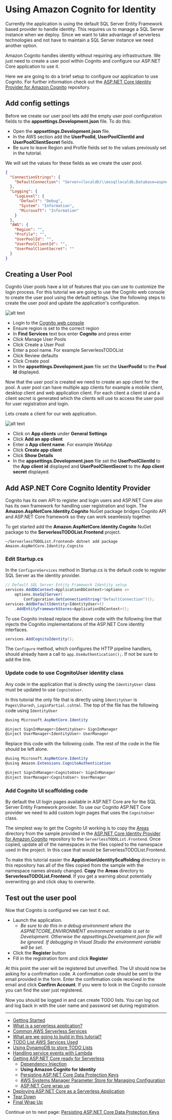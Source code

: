 # Using Amazon Cognito for Identity

Currently the application is using the default SQL Server Entity Framework based provider to handle identity. This requires us to manage a SQL Server instance
when we deploy. Since we want to take advantage of serverless technologies and not have to maintain a SQL Server instance we need another option. 

<a href-="https://docs.aws.amazon.com/cognito/latest/developerguide/what-is-amazon-cognito.html" target="_blank">Amazon Cognito</a> handles identity without requiring 
any infrastructure. We just need to create a user pool within Cognito and configure our ASP.NET Core application to use it.

Here we are going to do a brief setup to configure our application to use Cognito. For further information check out the <a href="https://github.com/aws/aws-aspnet-cognito-identity-provider" target="_blank">ASP.NET Core Identity Provider for Amazon Cognito</a> repository.


## Add config settings

Before we create our user pool lets add the empty user pool configuration fields to the **appsettings.Development.json** file. To do this:

* Open the **appsettings.Development.json** file.
* In the AWS section add the **UserPoolId, UserPoolClientId and UserPoolClientSecret** fields.
* Be sure to leave Region and Profile fields set to the values previously set in the tutorial.

We will set the values for these fields as we create the user pool. 

```json
{
  "ConnectionStrings": {
    "DefaultConnection": "Server=(localdb)\\mssqllocaldb;Database=aspnet-ServerlessTODOList-53bc9b9d-9d6a-45d4-8429-2a2761773502;Trusted_Connection=True;MultipleActiveResultSets=true"
  },
  "Logging": {
    "LogLevel": {
      "Default": "Debug",
      "System": "Information",
      "Microsoft": "Information"
    }
  },
  "AWS": {
    "Region": "",
    "Profile": "",
    "UserPoolId": "",
    "UserPoolClientId": "",
    "UserPoolClientSecret": ""
  }
}
```


## Creating a User Pool

Cognito User pools have a lot of features that you can use to customize the login process. For this tutorial we are going to use the Cognito web console to create the user 
pool using the default settings. Use the following steps to create the user pool and update the application's configuration.

![alt text](./images/CreateUserPool.gif "Create User Pool")

* Login to the [Cognito web console](https://console.aws.amazon.com/cognito/home)
* Ensure region is set to the correct region
* In **Find Services** text box enter **Cognito** and press enter
* Click Manage User Pools
* Click Create a User Pool
* Enter a pool name. For example ServerlessTODOList
* Click Review defaults
* Click Create pool
* In the **appsettings.Development.json** file set the **UserPoolId** to the **Pool Id** displayed.

Now that the user pool is created we need to create an app client for the pool. A user pool can have multiple app clients for example a mobile client, desktop client 
and web application client. For each client a client id and a client secret is generated which the clients will use to access the user pool for user registration and login.

Lets create a client for our web application.

![alt text](./images/CreateUserPoolAppClient.gif "Create User Pool App Client")

* Click on **App clients** under **General Settings**
* Click **Add an app client**
* Enter a **App client name**. For example WebApp
* Click **Create app client**
* Click **Show Details**
* In the **appsettings.Development.json** file set the **UserPoolClientId** to the **App client id** displayed and **UserPoolClientSecret** to the **App client secret** displayed.

## Add ASP.NET Core Cognito Identity Provider

Cognito has its own API to register and login users and ASP.NET Core also has its own framework for handling user registration and login. The 
**Amazon.AspNetCore.Identity.Cognito** NuGet package bridges Cognito API and ASP.NET Core framework so they can work seamlessly together.

To get started add the **Amazon.AspNetCore.Identity.Cognito** NuGet package to the **ServerlessTODOList.Frontend** project.
```
~/ServerlessTODOList.Frontend> dotnet add package Amazon.AspNetCore.Identity.Cognito
```

### Edit Startup.cs

In the `ConfigureServices` method in Startup.cs is the default code to register SQL Server as the identity provider.

```csharp
// Default SQL Server Entity Framework Identity setup
services.AddDbContext<ApplicationDbContext>(options =>
    options.UseSqlServer(
        Configuration.GetConnectionString("DefaultConnection")));
services.AddDefaultIdentity<IdentityUser>()
    .AddEntityFrameworkStores<ApplicationDbContext>();
```

To use Cognito instead replace the above code with the following line that injects the Cognitio implementations of the ASP.NET Core identity interfaces.

```csharp
services.AddCognitoIdentity();
```

The `Configure` method, which configures the HTTP pipeline handlers, should already have a call to `app.UseAuthentication();`. If not be sure to add the line.

### Update code to use CognitoUser identity class

Any code in the application that is directly using the `IdentityUser` class must be updated to use `CognitoUser`.

In this tutorial the only file that is directly using `IdentityUser` is `Pages\Shared\_LoginPartial.cshtml`. The top of the file has the 
following code using `IdentityUser`

```csharp
@using Microsoft.AspNetCore.Identity

@inject SignInManager<IdentityUser> SignInManager
@inject UserManager<IdentityUser> UserManager
```

Replace this code with the following code. The rest of the code in the file should be left alone.

```csharp
@using Microsoft.AspNetCore.Identity
@using Amazon.Extensions.CognitoAuthentication

@inject SignInManager<CognitoUser> SignInManager
@inject UserManager<CognitoUser> UserManager
```

### Add Cognito UI scaffolding code

By default the UI login pages available in ASP.NET Core are for the SQL Server Entity Framework provider. To use our Cognito ASP.NET Core provider we need to add
custom login pages that uses the `CognitoUser` class.

The simplest way to get the Cognito UI working is to copy the <a href="https://github.com/aws/aws-aspnet-cognito-identity-provider/tree/master/samples/Samples/Areas" target="_blank">Areas</a> directory from the 
sample provided in the <a href="https://github.com/aws/aws-aspnet-cognito-identity-provider" target="_blank">ASP.NET Core Identity Provider for Amazon Cognito</a> repository to the `ServerlessTODOList.Frontend`. 
Once copied, update all of the namespaces in the files copied to the namespace used in the project. In this case that would be ServerlessTODOList.Frontend.

To make this tutorial easier the **Application\IdentityScaffolding** directory in this repository has all of the files copied from the sample with the namespace
names already changed. **Copy** the **Areas** directory to **ServerlessTODOList.Frontend**. If you get a warning about potentially overwriting go and click okay to 
overwrite.

## Test out the user pool

Now that Cognito is configured we can test it out. 

* Launch the application. 
  * *Be sure to do this in a debug environment where the ASPNETCORE_ENVIRONMENT environment variable is set to Development. Otherwise the appsettings.Development.json file will be ignored. If debugging in Visual Studio the environment variable will be set.*
* Click the **Register** button
* Fill in the registration form and click **Register**

At this point the user will be registered but unverified. The UI should now be asking for a confirmation code. A confirmation code should be sent to the email provided in the form.
Enter the confirmation code received in the email and click **Confirm Account**. If you were to look in the Cognito console you can find the user just registered. 

Now you should be logged in and can create TODO lists. You can log out and log back in with the user name and password set during registration.

<!-- Generated Navigation -->
---

* [Getting Started](../GettingStarted.md)
* [What is a serverless application?](../WhatIsServerless.md)
* [Common AWS Serverless Services](../CommonServerlessServices.md)
* [What are we going to build in this tutorial?](../WhatAreWeBuilding.md)
* [TODO List AWS Services Used](../TODOListServices.md)
* [Using DynamoDB to store TODO Lists](../DynamoDBModule/WhatIsDynamoDB.md)
* [Handling service events with Lambda](../StreamProcessing/ServiceEvents.md)
* [Getting ASP.NET Core ready for Serverless](../ASP.NETCoreFrontend/TheFrontend.md)
  * [Dependency Injection](../ASP.NETCoreFrontend/DependencyInjection.md)
  * **Using Amazon Cognito for Identity**
  * [Persisting ASP.NET Core Data Protection Keys](../ASP.NETCoreFrontend/ParameterStoreDataProtection.md)
  * [AWS Systems Manager Parameter Store for Managing Configuration](../ASP.NETCoreFrontend/ParameterStoreConfigurationProvider.md)
  * [ASP.NET Core wrap up](../ASP.NETCoreFrontend/FrontendWrapup.md)
* [Deploying ASP.NET Core as a Serverless Application](../DeployingFrontend/DeployingFrontend.md)
* [Tear Down](../TearDown.md)
* [Final Wrap Up](../FinalWrapup.md)

Continue on to next page: [Persisting ASP.NET Core Data Protection Keys](../ASP.NETCoreFrontend/ParameterStoreDataProtection.md)

